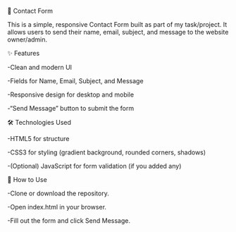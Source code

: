 📩 Contact Form

This is a simple, responsive Contact Form built as part of my task/project. It allows users to send their name, email, subject, and message to the website owner/admin.

✨ Features

-Clean and modern UI

-Fields for Name, Email, Subject, and Message

-Responsive design for desktop and mobile

-“Send Message” button to submit the form

🛠️ Technologies Used

-HTML5 for structure

-CSS3 for styling (gradient background, rounded corners, shadows)

-(Optional) JavaScript for form validation (if you added any)

🚀 How to Use

-Clone or download the repository.

-Open index.html in your browser.

-Fill out the form and click Send Message.
